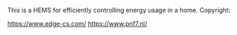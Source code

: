 This is a HEMS for efficiently controlling energy usage in a home.
Copyright:

https://www.edge-cs.com/
https://www.pnf7.nl/
